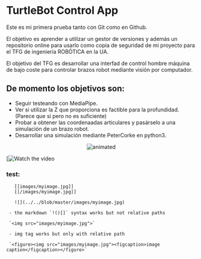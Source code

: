 # TurtleBot Control App
Este es mi primera prueba tanto con Git como en Github.

El objetivo es aprender a utilizar un gestor de versiones y además un repositorio online para usarlo como copia de seguridad de mi proyecto para el TFG de ingeniería ROBÓTICA en la UA.

El objetivo del TFG es desarrollar una interfad de control hombre máquina de bajo coste para controlar brazos robot mediante visión por computador.

## De momento los objetivos son:

- Seguir testeando con MediaPipe.
- Ver si utilizar la Z que proporciona es factible para la profundidad. (Parece que si pero no es suficiente)
- Probar a obtener las coordenaadas articulares y pasárselo a una simulación de un brazo robot.
- Desarrollar una simulación mediante PeterCorke en python3.

<p align="center">
  <img src="clip.gif" alt="animated" href="https://google.com" />
</p>

[![Watch the video](https://youtu.be/<https://youtu.be/j-LswYOt--s>)

### test:

       [[images/myimage.jpg]]
       [[/images/myimage.jpg]]

       ![](../../blob/master/images/myimage.jpg)
    
     - the markdown `!()[]` syntax works but not relative paths

     `<img src="images/myimage.jpg">`
    
     - img tag works but only with relative path

     `<figure><img src="images/myimage.jpg"><figcaption>image caption</figcaption></figure>`

